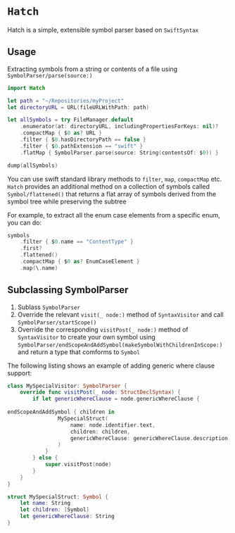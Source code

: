 # ``Hatch``

Hatch is a simple, extensible symbol parser based on `SwiftSyntax`

## Usage

Extracting symbols from a string or contents of a file using ``SymbolParser/parse(source:)``

```swift
import Hatch

let path = "~/Repositories/myProject"
let directoryURL = URL(fileURLWithPath: path)

let allSymbols = try FileManager.default
    .enumerator(at: directoryURL, includingPropertiesForKeys: nil)?
    .compactMap { $0 as? URL }
    .filter { $0.hasDirectoryPath == false }
    .filter { $0.pathExtension == "swift" }
    .flatMap { SymbolParser.parse(source: String(contentsOf: $0)) }

dump(allSymbols)
```

You can use swift standard library methods to `filter`, `map`, `compactMap` etc. `Hatch` provides an additional method on a collection of symbols called ``Symbol/flattened()`` that returns a flat array of symbols derived from the symbol tree while preserving the subtree

For example, to extract all the enum case elements from a specific enum, you can do:

```swift
symbols
    .filter { $0.name == "ContentType" }
    .first?
    .flattened()
    .compactMap { $0 as? EnumCaseElement }
    .map(\.name)
```

## Subclassing SymbolParser

1. Sublass ``SymbolParser``
2. Override the relevant `visit(_ node:)` method of `SyntaxVisitor` and call ``SymbolParser/startScope()`` 
3. Override the corresponding `visitPost(_ node:)` method of `SyntaxVisitor` to create your own symbol using ``SymbolParser/endScopeAndAddSymbol(makeSymbolWithChildrenInScope:)`` and return a type that comforms to ``Symbol``

The following listing shows an example of adding generic where clause support:

```swift
class MySpecialVisitor: SymbolParser {
    override func visitPost(_ node: StructDeclSyntax) {
        if let genericWhereClause = node.genericWhereClause {
            
endScopeAndAddSymbol { children in
                MySpecialStruct(
                    name: node.identifier.text,
                    children: children,
                    genericWhereClause: genericWhereClause.description
                )
            }
        } else {
            super.visitPost(node)
        }
    }
}

struct MySpecialStruct: Symbol {
    let name: String
    let children: [Symbol]
    let genericWhereClause: String
}
```

